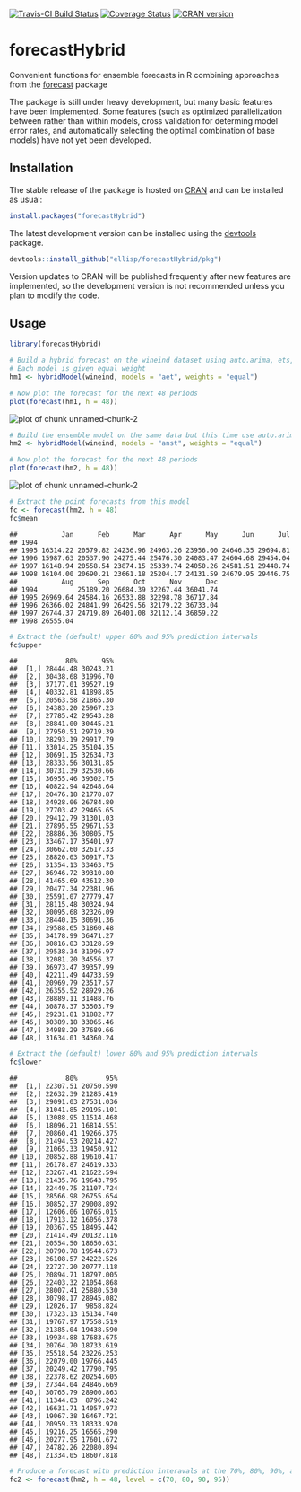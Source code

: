 [![Travis-CI Build Status](https://travis-ci.org/ellisp/forecastHybrid.svg?branch=master)](https://travis-ci.org/ellisp/forecastHybrid)
[![Coverage Status](https://coveralls.io/repos/github/dashaub/forecastHybrid/badge.svg?branch=master)](https://coveralls.io/github/ellisp/forecastHybrid?branch=master)
[![CRAN version](http://www.r-pkg.org/badges/version/forecastHybrid)](http://www.r-pkg.org/pkg/forecastHybrid)

# forecastHybrid
Convenient functions for ensemble forecasts in R combining approaches from the [forecast](https://github.com/robjhyndman/forecast) package

The package is still under heavy development, but many basic features have been implemented. Some features (such as optimized parallelization between rather than within models, cross validation for determing model error rates, and automatically selecting the optimal combination of base models) have not yet been developed.

## Installation
The stable release of the package is hosted on [CRAN](https://cran.r-project.org/web/packages/forecastHybrid/index.html) and can be installed as usual:
````r
install.packages("forecastHybrid")
````

The latest development version can be installed using the [devtools](https://cran.r-project.org/web/packages/devtools/index.html) package.


```r
devtools::install_github("ellisp/forecastHybrid/pkg")
```
Version updates to CRAN will be published frequently after new features are implemented, so the development version is not recommended unless you plan to modify the code.

## Usage


```r
library(forecastHybrid)

# Build a hybrid forecast on the wineind dataset using auto.arima, ets, and tbats models.
# Each model is given equal weight
hm1 <- hybridModel(wineind, models = "aet", weights = "equal")

# Now plot the forecast for the next 48 periods
plot(forecast(hm1, h = 48))
```

![plot of chunk unnamed-chunk-2](figure/unnamed-chunk-2-1.png)

```r
# Build the ensemble model on the same data but this time use auto.arima, nnetar, stlm, and tbats models.
hm2 <- hybridModel(wineind, models = "anst", weights = "equal")

# Now plot the forecast for the next 48 periods
plot(forecast(hm2, h = 48))
```

![plot of chunk unnamed-chunk-2](figure/unnamed-chunk-2-2.png)

```r
# Extract the point forecasts from this model
fc <- forecast(hm2, h = 48)
fc$mean
```

```
##           Jan      Feb      Mar      Apr      May      Jun      Jul
## 1994                                                               
## 1995 16314.22 20579.82 24236.96 24963.26 23956.00 24646.35 29694.81
## 1996 15987.63 20537.90 24275.44 25476.30 24083.47 24604.68 29454.04
## 1997 16148.94 20558.54 23874.15 25339.74 24050.26 24581.51 29448.74
## 1998 16104.00 20690.21 23661.18 25204.17 24131.59 24679.95 29446.75
##           Aug      Sep      Oct      Nov      Dec
## 1994          25189.20 26684.39 32267.44 36041.74
## 1995 26969.64 24584.16 26533.88 32298.78 36717.84
## 1996 26366.02 24841.99 26429.56 32179.22 36733.04
## 1997 26744.37 24719.89 26401.08 32112.14 36859.22
## 1998 26555.04
```

```r
# Extract the (default) upper 80% and 95% prediction intervals
fc$upper
```

```
##            80%      95%
##  [1,] 28444.48 30243.21
##  [2,] 30438.68 31996.70
##  [3,] 37177.01 39527.19
##  [4,] 40332.81 41898.85
##  [5,] 20563.58 21865.30
##  [6,] 24383.20 25967.23
##  [7,] 27785.42 29543.28
##  [8,] 28841.00 30445.21
##  [9,] 27950.51 29719.39
## [10,] 28293.19 29917.79
## [11,] 33014.25 35104.35
## [12,] 30691.15 32634.73
## [13,] 28333.56 30131.85
## [14,] 30731.39 32530.66
## [15,] 36955.46 39302.75
## [16,] 40822.94 42648.64
## [17,] 20476.18 21778.87
## [18,] 24928.06 26784.80
## [19,] 27703.42 29465.65
## [20,] 29412.79 31301.03
## [21,] 27895.55 29671.53
## [22,] 28886.36 30805.75
## [23,] 33467.17 35401.97
## [24,] 30662.60 32617.33
## [25,] 28820.03 30917.73
## [26,] 31354.13 33463.75
## [27,] 36946.72 39310.80
## [28,] 41465.69 43612.30
## [29,] 20477.34 22381.96
## [30,] 25591.07 27779.47
## [31,] 28115.48 30324.94
## [32,] 30095.68 32326.09
## [33,] 28440.15 30691.36
## [34,] 29588.65 31860.48
## [35,] 34178.99 36471.27
## [36,] 30816.03 33128.59
## [37,] 29538.34 31996.97
## [38,] 32081.20 34556.37
## [39,] 36973.47 39357.99
## [40,] 42211.49 44733.59
## [41,] 20969.79 23517.57
## [42,] 26355.52 28929.26
## [43,] 28889.11 31488.76
## [44,] 30878.37 33503.79
## [45,] 29231.81 31882.77
## [46,] 30389.18 33065.46
## [47,] 34988.29 37689.66
## [48,] 31634.01 34360.24
```

```r
# Extract the (default) lower 80% and 95% prediction intervals
fc$lower
```

```
##            80%       95%
##  [1,] 22307.51 20750.590
##  [2,] 22632.39 21285.419
##  [3,] 29091.03 27531.036
##  [4,] 31041.85 29195.101
##  [5,] 13088.95 11514.468
##  [6,] 18096.21 16814.551
##  [7,] 20860.41 19266.375
##  [8,] 21494.53 20214.427
##  [9,] 21065.33 19450.912
## [10,] 20852.88 19610.417
## [11,] 26178.87 24619.333
## [12,] 23267.41 21622.594
## [13,] 21435.76 19643.795
## [14,] 22449.75 21107.724
## [15,] 28566.98 26755.654
## [16,] 30852.37 29008.892
## [17,] 12606.06 10765.015
## [18,] 17913.12 16056.378
## [19,] 20367.95 18495.442
## [20,] 21414.49 20132.116
## [21,] 20554.50 18650.631
## [22,] 20790.78 19544.673
## [23,] 26108.57 24222.526
## [24,] 22727.20 20777.118
## [25,] 20894.71 18797.005
## [26,] 22403.32 21054.868
## [27,] 28007.41 25880.530
## [28,] 30798.17 28945.082
## [29,] 12026.17  9858.824
## [30,] 17323.13 15134.740
## [31,] 19767.97 17558.519
## [32,] 21385.04 19438.590
## [33,] 19934.88 17683.675
## [34,] 20764.70 18733.619
## [35,] 25518.54 23226.253
## [36,] 22079.00 19766.445
## [37,] 20249.42 17790.795
## [38,] 22378.62 20254.605
## [39,] 27344.04 24846.669
## [40,] 30765.79 28900.863
## [41,] 11344.03  8796.242
## [42,] 16631.71 14057.973
## [43,] 19067.38 16467.721
## [44,] 20959.33 18333.920
## [45,] 19216.25 16565.290
## [46,] 20277.95 17601.672
## [47,] 24782.26 22080.894
## [48,] 21334.05 18607.818
```

```r
# Produce a forecast with prediction interavals at the 70%, 80%, 90%, and 95% levels
fc2 <- forecast(hm2, h = 48, level = c(70, 80, 90, 95))
```

